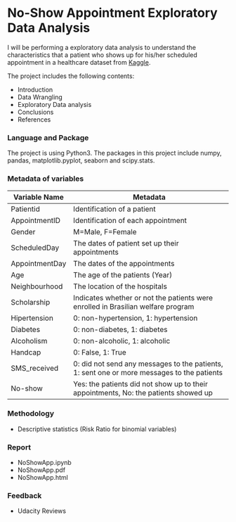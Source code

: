 # No-Show Appointment Exploratory Data Analysis
I will be performing a exploratory data analysis to understand the characteristics that a patient who shows up for his/her scheduled appointment in a healthcare dataset from [Kaggle](https://www.kaggle.com/joniarroba/noshowappointments/home).

The project includes the following contents:
* Introduction
* Data Wrangling
* Exploratory Data analysis
* Conclusions
* References

### Language and Package
The project is using Python3. The packages in this project include numpy, pandas, matplotlib.pyplot, seaborn and scipy.stats.

### Metadata of variables

| Variable Name  | Metadata                                                                                   |
|----------------|--------------------------------------------------------------------------------------------|
| Patientid      | Identification of a patient                                                                |
| AppointmentID  | Identification of each appointment                                                         |
| Gender         | M=Male, F=Female                                                                           |
| ScheduledDay   | The dates of patient set up their appointments                                             |
| AppointmentDay | The dates of the appointments                                                              |
| Age            | The age of the patients (Year)                                                             |
| Neighbourhood  | The location of the hospitals                                                              |
| Scholarship    | Indicates whether or not the patients were enrolled in Brasilian welfare program           |
| Hipertension   | 0: non-hypertension, 1: hypertension                                                       |
| Diabetes       | 0: non-diabetes, 1: diabetes                                                               |
| Alcoholism     | 0: non-alcoholic, 1: alcoholic                                                             |
| Handcap        | 0: False, 1: True                                                                          |
| SMS_received   | 0: did not send any messages to the patients, 1: sent one or more messages to the patients |
| No-show        | Yes: the patients did not show up to their appointments, No: the patients showed up        |

### Methodology
* Descriptive statistics (Risk Ratio for binomial variables)

### Report
* NoShowApp.ipynb  
* NoShowApp.pdf  
* NoShowApp.html  

### Feedback
* Udacity Reviews
